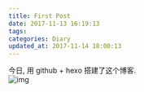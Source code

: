 ```yaml
---
title: First Post
date: 2017-11-13 16:19:13
tags:
categories: Diary
updated_at: 2017-11-14 18:00:13
---
```

今日, 用 github + hexo 搭建了这个博客.  
![img](http://ozej1b09v.bkt.clouddn.com/%E5%9C%9F%E6%98%9F0.jpg)
